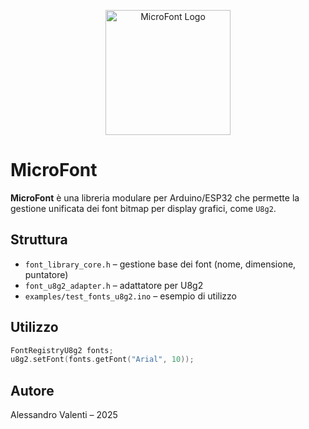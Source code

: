 <p align="center">
  <img src="assets/microfont_logo.svg" alt="MicroFont Logo" width="200"/>
</p>

# MicroFont

**MicroFont** è una libreria modulare per Arduino/ESP32 che permette la gestione unificata dei font bitmap per display grafici, come `U8g2`.

## Struttura

- `font_library_core.h` – gestione base dei font (nome, dimensione, puntatore)
- `font_u8g2_adapter.h` – adattatore per U8g2
- `examples/test_fonts_u8g2.ino` – esempio di utilizzo

## Utilizzo

```cpp
FontRegistryU8g2 fonts;
u8g2.setFont(fonts.getFont("Arial", 10));
```

## Autore

Alessandro Valenti – 2025
